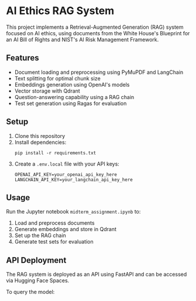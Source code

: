 # AI Ethics RAG System

This project implements a Retrieval-Augmented Generation (RAG) system focused on AI ethics, using documents from the White House's Blueprint for an AI Bill of Rights and NIST's AI Risk Management Framework.

## Features

- Document loading and preprocessing using PyMuPDF and LangChain
- Text splitting for optimal chunk size
- Embeddings generation using OpenAI's models
- Vector storage with Qdrant
- Question-answering capability using a RAG chain
- Test set generation using Ragas for evaluation

## Setup

1. Clone this repository
2. Install dependencies:
   ```
   pip install -r requirements.txt
   ```
3. Create a `.env.local` file with your API keys:
   ```
   OPENAI_API_KEY=your_openai_api_key_here
   LANGCHAIN_API_KEY=your_langchain_api_key_here
   ```

## Usage

Run the Jupyter notebook `midterm_assignment.ipynb` to:
1. Load and preprocess documents
2. Generate embeddings and store in Qdrant
3. Set up the RAG chain
4. Generate test sets for evaluation

## API Deployment

The RAG system is deployed as an API using FastAPI and can be accessed via Hugging Face Spaces.

To query the model:
